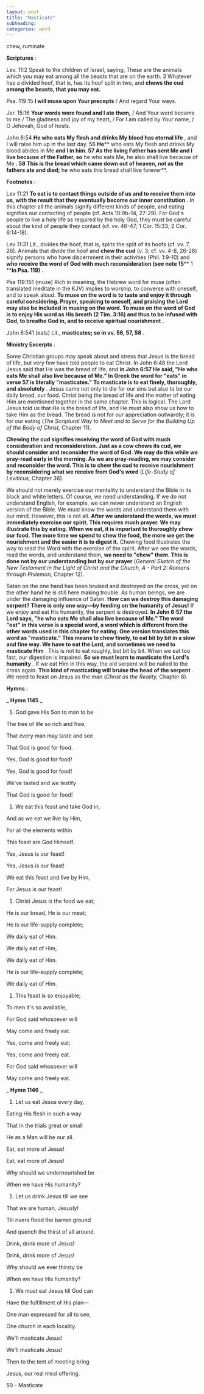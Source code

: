```yaml
---
layout: post
title: "Masticate"
subheading:
categories: word
---
```


chew, ruminate

**Scriptures** :

Lev. 11:2 Speak to the children of Israel, saying, These are the animals which you may eat among all the beasts that are on the earth. 3 Whatever has a divided hoof, that is, has its hoof split in two, and **chews the cud among the beasts, that you may eat.**

Psa. 119:15 **I will muse upon Your precepts** / And regard Your ways.

Jer. 15:16 **Your words were found and I ate them,** / And Your word became to me / The gladness and joy of my heart, / For I am called by Your name, / O Jehovah, God of hosts.

John 6:54 **He who eats My flesh and drinks My blood has eternal life** , and I will raise him up in the last day. 56 **He**** who eats My flesh and drinks My blood abides in Me **and I in him. 57 As the living Father has sent Me and I live because of the Father, so** he who eats Me, he also shall live because of Me **. 58 This is the bread which came down out of heaven, not as the fathers ate and died;** he who eats this bread shall live forever**.

**Footnotes** :

Lev 11:21 **To eat is to contact things outside of us and to receive them into us, with the result that they eventually become our inner constitution** . In this chapter all the animals signify different kinds of people, and eating signifies our contacting of people (cf. Acts 10:9b-14, 27-29). For God's people to live a holy life as required by the holy God, they must be careful about the kind of people they contact (cf. vv. 46-47; 1 Cor. 15:33; 2 Cor. 6:14-18).

Lev 11:31 Lit., divides the hoof, that is, splits the split of its hoofs (cf. vv. 7, 26). Animals that divide the hoof and **chew the cud** (v. 3; cf. vv. 4-8, 26-28) signify persons who have discernment in their activities (Phil. 1:9-10) and **who receive the word of God with much reconsideration (see note 15**** 1 ****in Psa. 119)** .

Psa 119:151 (muse) Rich in meaning, the Hebrew word for muse (often translated meditate in the KJV) implies to worship, to converse with oneself, and to speak aloud. **To muse on the word is to taste and enjoy it through careful considering. Prayer, speaking to oneself, and praising the Lord may also be included in musing on the word. To muse on the word of God is to enjoy His word as His breath (2 Tim. 3:16) and thus to be infused with God, to breathe God in, and to receive spiritual nourishment** .

John 6:541 (eats) Lit., **masticates; so in vv. 56, 57, 58** .

**Ministry Excerpts** :

Some Christian groups may speak about and stress that Jesus is the bread of life, but very few have told people to eat Christ. In John 6:48 the Lord Jesus said that He was the bread of life, and **in John 6:57 He said, "He who eats Me shall also live because of Me." In Greek the word for "eats" in verse 57 is literally "masticates." To masticate is to eat finely, thoroughly, and absolutely** . Jesus came not only to die for our sins but also to be our daily bread, our food. Christ being the bread of life and the matter of eating Him are mentioned together in the same chapter. This is logical. The Lord Jesus told us that He is the bread of life, and He must also show us how to take Him as the bread. The bread is not for our appreciation outwardly; it is for our eating (_The Scriptural Way to Meet and to Serve for the Building Up of the Body of Christ,_ Chapter 11).

**Chewing the cud signifies receiving the word of God with much consideration and reconsideration. Just as a cow chews its cud, we should consider and reconsider the word of God. We may do this while we pray-read early in the morning. As we are pray-reading, we may consider and reconsider the word. This is to chew the cud to receive nourishment by reconsidering what we receive from God's word** (_Life-Study of Leviticus,_ Chapter 36).

We should not merely exercise our mentality to understand the Bible in its black and white letters. Of course, we need understanding. If we do not understand English, for example, we can never understand an English version of the Bible. We must know the words and understand them with our mind. However, this is not all. **After we understand the words, we must immediately exercise our spirit. This requires much prayer. We may illustrate this by eating. When we eat, it is important to thoroughly chew our food. The more time we spend to chew the food, the more we get the nourishment and the easier it is to digest it.** Chewing food illustrates the way to read the Word with the exercise of the spirit. After we see the words, read the words, and understand them, **we need to "chew" them. This is done not by our understanding but by our prayer** (_General Sketch of the New Testament in the Light of Christ and the Church, A - Part 2: Romans through Philemon,_ Chapter 12).

Satan on the one hand has been bruised and destroyed on the cross, yet on the other hand he is still here making trouble. As human beings, we are under the damaging influence of Satan. **How can we destroy this damaging serpent? There is only one way—by feeding on the humanity of Jesus!** If we enjoy and eat His humanity, the serpent is destroyed. **In John 6:57 the Lord says, "he who eats Me shall also live because of Me." The word "eat" in this verse is a special word, a word which is different from the other words used in this chapter for eating. One version translates this word as "masticate." This means to chew finely, to eat bit by bit in a slow and fine way. We have to eat the Lord, and sometimes we need to masticate Him** . This is not to eat roughly, but bit by bit. When we eat too fast, our digestion is impaired. **So we must learn to masticate the Lord's humanity** . If we eat Him in this way, the old serpent will be nailed to the cross again. **This kind of masticating will bruise the head of the serpent** . We need to feast on Jesus as the man (_Christ as the Reality,_ Chapter 8).

**Hymns** :

_ **Hymn 1145** _

1. God gave His Son to man to be

The tree of life so rich and free,

That every man may taste and see

That God is good for food.

Yes, God is good for food!

Yes, God is good for food!

We've tasted and we testify

That God is good for food!

1. We eat this feast and take God in,

And as we eat we live by Him,

For all the elements within

This feast are God Himself.

Yes, Jesus is our feast!

Yes, Jesus is our feast!

We eat this feast and live by Him,

For Jesus is our feast!

1. Christ Jesus is the food we eat;

He is our bread, He is our meat;

He is our life-supply complete;

We daily eat of Him.

We daily eat of Him,

We daily eat of Him.

He is our life-supply complete;

We daily eat of Him.

1. This feast is so enjoyable;

To men it's so available,

For God said whosoever will

May come and freely eat.

Yes, come and freely eat;

Yes, come and freely eat.

For God said whosoever will

May come and freely eat.

_ **Hymn 1146** _

1. Let us eat Jesus every day,

Eating His flesh in such a way

That in the trials great or small

He as a Man will be our all.

Eat, eat more of Jesus!

Eat, eat more of Jesus!

Why should we undernourished be

When we have His humanity?

1. Let us drink Jesus till we see

That we are human, Jesusly!

Till rivers flood the barren ground

And quench the thirst of all around.

Drink, drink more of Jesus!

Drink, drink more of Jesus!

Why should we ever thirsty be

When we have His humanity?

1. We must eat Jesus till God can

Have the fulfillment of His plan—

One man expressed for all to see,

One church in each locality.

We'll masticate Jesus!

We'll masticate Jesus!

Then to the tent of meeting bring

Jesus, our real meal offering.

50 - Masticate
